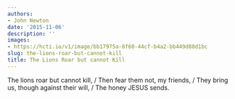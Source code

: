 ```yaml
---
authors:
- John Newton
date: '2015-11-06'
description: ''
images:
- https://hcti.io/v1/image/bb17975a-8f60-44cf-b4a2-bb449d88d1bc
slug: the-lions-roar-but-cannot-kill
title: The Lions Roar but cannot Kill
---
```


The lions roar but cannot kill, / Then fear them not, my friends, / They bring us, though against their will, / The honey JESUS sends.